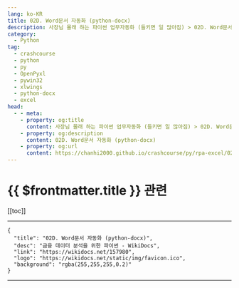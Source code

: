 ```yaml
---
lang: ko-KR
title: 02D. Word문서 자동화 (python-docx) 
description: 사장님 몰래 하는 파이썬 업무자동화 (들키면 일 많아짐) > 02D. Word문서 자동화 (python-docx) 
category:
  - Python
tag: 
  - crashcourse
  - python
  - py
  - OpenPyxl
  - pywin32
  - xlwings
  - python-docx
  - excel
head:
  - - meta:
    - property: og:title
      content: 사장님 몰래 하는 파이썬 업무자동화 (들키면 일 많아짐) > 02D. Word문서 자동화 (python-docx) 
    - property: og:description
      content: 02D. Word문서 자동화 (python-docx) 
    - property: og:url
      content: https://chanhi2000.github.io/crashcourse/py/rpa-excel/02d.html
---
```


# {{ $frontmatter.title }} 관련

[[toc]]

---

```component VPCard
{
  "title": "02D. Word문서 자동화 (python-docx)",
  "desc": "금융 데이터 분석을 위한 파이썬 - WikiDocs",
  "link": "https://wikidocs.net/157980",
  "logo": "https://wikidocs.net/static/img/favicon.ico",
  "background": "rgba(255,255,255,0.2)"
}
```

---

<TagLinks />